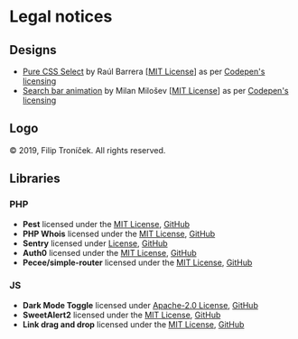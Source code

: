# Legal notices

## Designs
- [Pure CSS Select](https://codepen.io/raubaca/pen/VejpQP) by Raúl Barrera [[MIT License](http://opensource.org/licenses/MIT)] as per [Codepen's licensing](https://blog.codepen.io/documentation/licensing/)
- [Search bar animation](https://codepen.io/MilanMilosev/pen/JdgRpB) by Milan Milošev [[MIT License](http://opensource.org/licenses/MIT)] as per [Codepen's licensing](https://blog.codepen.io/documentation/licensing/)

## Logo
© 2019, Filip Troníček. All rights reserved.

## Libraries
### PHP
- **Pest** licensed under the [MIT License](https://github.com/pestphp/pest/blob/master/LICENSE.md), [GitHub](https://github.com/pestphp/pest)
- **PHP Whois** licensed under the [MIT License](https://github.com/io-developer/php-whois/blob/master/LICENSE), [GitHub](https://github.com/io-developer/php-whois)
- **Sentry** licensed under [License](https://github.com/getsentry/sentry-php/blob/master/LICENSE), [GitHub](https://github.com/getsentry/sentry-php)
- **Auth0** licensed under the [MIT License](https://github.com/auth0/auth0-PHP/blob/master/LICENSE.txt), [GitHub](https://github.com/auth0/auth0-PHP)
- **Pecee/simple-router** licensed under the [MIT License](https://packagist.org/packages/pecee/simple-router), [GitHub](https://github.com/skipperbent/simple-php-router)


### JS
- **Dark Mode Toggle** licensed under [Apache-2.0 License](https://github.com/GoogleChromeLabs/dark-mode-toggle/blob/master/LICENSE), [GitHub](https://github.com/GoogleChromeLabs/dark-mode-toggle)
- **SweetAlert2** licensed under the [MIT License](https://github.com/sweetalert2/sweetalert2/blob/master/LICENSE), [GitHub](https://github.com/sweetalert2/sweetalert2)
- **Link drag and drop** licensed under the [MIT License](https://github.com/thinkverse/draggable/blob/main/LICENSE), [GitHub](https://github.com/thinkverse/draggable/)